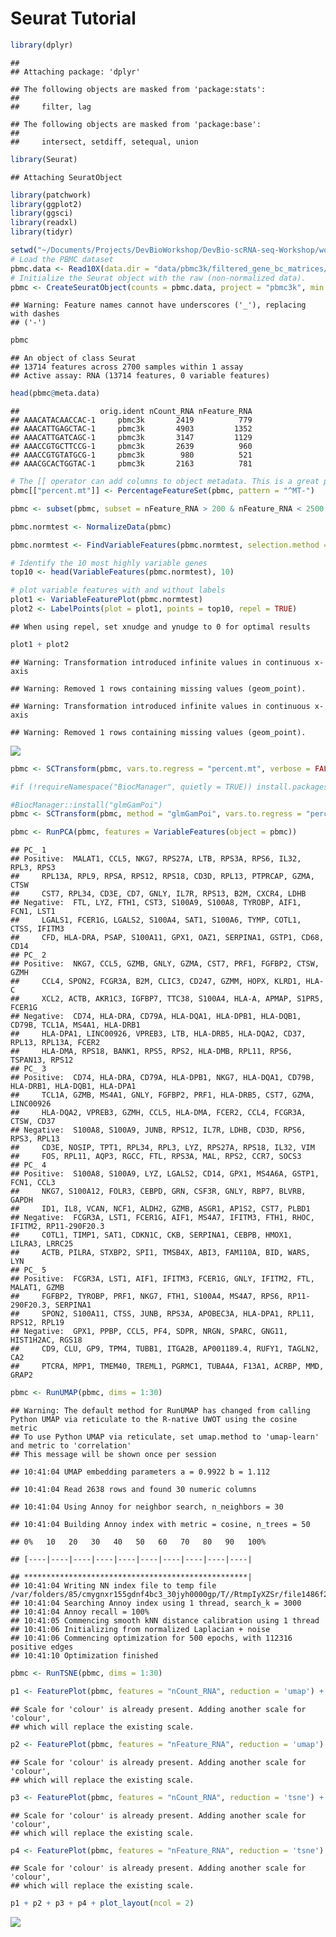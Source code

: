 Seurat Tutorial
================

``` r
library(dplyr)
```

    ## 
    ## Attaching package: 'dplyr'

    ## The following objects are masked from 'package:stats':
    ## 
    ##     filter, lag

    ## The following objects are masked from 'package:base':
    ## 
    ##     intersect, setdiff, setequal, union

``` r
library(Seurat)
```

    ## Attaching SeuratObject

``` r
library(patchwork)
library(ggplot2)
library(ggsci)
library(readxl)
library(tidyr)
```

``` r
setwd("~/Documents/Projects/DevBioWorkshop/DevBio-scRNA-seq-Workshop/workspace/seurat")
# Load the PBMC dataset
pbmc.data <- Read10X(data.dir = "data/pbmc3k/filtered_gene_bc_matrices/hg19/")
# Initialize the Seurat object with the raw (non-normalized data).
pbmc <- CreateSeuratObject(counts = pbmc.data, project = "pbmc3k", min.cells = 3, min.features = 200)
```

    ## Warning: Feature names cannot have underscores ('_'), replacing with dashes
    ## ('-')

``` r
pbmc
```

    ## An object of class Seurat 
    ## 13714 features across 2700 samples within 1 assay 
    ## Active assay: RNA (13714 features, 0 variable features)

``` r
head(pbmc@meta.data)
```

    ##                  orig.ident nCount_RNA nFeature_RNA
    ## AAACATACAACCAC-1     pbmc3k       2419          779
    ## AAACATTGAGCTAC-1     pbmc3k       4903         1352
    ## AAACATTGATCAGC-1     pbmc3k       3147         1129
    ## AAACCGTGCTTCCG-1     pbmc3k       2639          960
    ## AAACCGTGTATGCG-1     pbmc3k        980          521
    ## AAACGCACTGGTAC-1     pbmc3k       2163          781

``` r
# The [[ operator can add columns to object metadata. This is a great place to stash QC stats
pbmc[["percent.mt"]] <- PercentageFeatureSet(pbmc, pattern = "^MT-")
```

``` r
pbmc <- subset(pbmc, subset = nFeature_RNA > 200 & nFeature_RNA < 2500 & percent.mt < 5)
```

``` r
pbmc.normtest <- NormalizeData(pbmc)
```

``` r
pbmc.normtest <- FindVariableFeatures(pbmc.normtest, selection.method = "vst", nfeatures = 2000)

# Identify the 10 most highly variable genes
top10 <- head(VariableFeatures(pbmc.normtest), 10)

# plot variable features with and without labels
plot1 <- VariableFeaturePlot(pbmc.normtest)
plot2 <- LabelPoints(plot = plot1, points = top10, repel = TRUE)
```

    ## When using repel, set xnudge and ynudge to 0 for optimal results

``` r
plot1 + plot2
```

    ## Warning: Transformation introduced infinite values in continuous x-axis

    ## Warning: Removed 1 rows containing missing values (geom_point).

    ## Warning: Transformation introduced infinite values in continuous x-axis

    ## Warning: Removed 1 rows containing missing values (geom_point).

![](SeuratTutorialTest_files/figure-gfm/unnamed-chunk-8-1.png)<!-- -->

``` r
pbmc <- SCTransform(pbmc, vars.to.regress = "percent.mt", verbose = FALSE)
```

``` r
#if (!requireNamespace("BiocManager", quietly = TRUE)) install.packages("BiocManager")

#BiocManager::install("glmGamPoi")
pbmc <- SCTransform(pbmc, method = "glmGamPoi", vars.to.regress = "percent.mt", verbose = FALSE)
```

``` r
pbmc <- RunPCA(pbmc, features = VariableFeatures(object = pbmc))
```

    ## PC_ 1 
    ## Positive:  MALAT1, CCL5, NKG7, RPS27A, LTB, RPS3A, RPS6, IL32, RPL3, RPS3 
    ##     RPL13A, RPL9, RPSA, RPS12, RPS18, CD3D, RPL13, PTPRCAP, GZMA, CTSW 
    ##     CST7, RPL34, CD3E, CD7, GNLY, IL7R, RPS13, B2M, CXCR4, LDHB 
    ## Negative:  FTL, LYZ, FTH1, CST3, S100A9, S100A8, TYROBP, AIF1, FCN1, LST1 
    ##     LGALS1, FCER1G, LGALS2, S100A4, SAT1, S100A6, TYMP, COTL1, CTSS, IFITM3 
    ##     CFD, HLA-DRA, PSAP, S100A11, GPX1, OAZ1, SERPINA1, GSTP1, CD68, CD14 
    ## PC_ 2 
    ## Positive:  NKG7, CCL5, GZMB, GNLY, GZMA, CST7, PRF1, FGFBP2, CTSW, GZMH 
    ##     CCL4, SPON2, FCGR3A, B2M, CLIC3, CD247, GZMM, HOPX, KLRD1, HLA-C 
    ##     XCL2, ACTB, AKR1C3, IGFBP7, TTC38, S100A4, HLA-A, APMAP, S1PR5, FCER1G 
    ## Negative:  CD74, HLA-DRA, CD79A, HLA-DQA1, HLA-DPB1, HLA-DQB1, CD79B, TCL1A, MS4A1, HLA-DRB1 
    ##     HLA-DPA1, LINC00926, VPREB3, LTB, HLA-DRB5, HLA-DQA2, CD37, RPL13, RPL13A, FCER2 
    ##     HLA-DMA, RPS18, BANK1, RPS5, RPS2, HLA-DMB, RPL11, RPS6, TSPAN13, RPS12 
    ## PC_ 3 
    ## Positive:  CD74, HLA-DRA, CD79A, HLA-DPB1, NKG7, HLA-DQA1, CD79B, HLA-DRB1, HLA-DQB1, HLA-DPA1 
    ##     TCL1A, GZMB, MS4A1, GNLY, FGFBP2, PRF1, HLA-DRB5, CST7, GZMA, LINC00926 
    ##     HLA-DQA2, VPREB3, GZMH, CCL5, HLA-DMA, FCER2, CCL4, FCGR3A, CTSW, CD37 
    ## Negative:  S100A8, S100A9, JUNB, RPS12, IL7R, LDHB, CD3D, RPS6, RPS3, RPL13 
    ##     CD3E, NOSIP, TPT1, RPL34, RPL3, LYZ, RPS27A, RPS18, IL32, VIM 
    ##     FOS, RPL11, AQP3, RGCC, FTL, RPS3A, MAL, RPS2, CCR7, SOCS3 
    ## PC_ 4 
    ## Positive:  S100A8, S100A9, LYZ, LGALS2, CD14, GPX1, MS4A6A, GSTP1, FCN1, CCL3 
    ##     NKG7, S100A12, FOLR3, CEBPD, GRN, CSF3R, GNLY, RBP7, BLVRB, GAPDH 
    ##     ID1, IL8, VCAN, NCF1, ALDH2, GZMB, ASGR1, AP1S2, CST7, PLBD1 
    ## Negative:  FCGR3A, LST1, FCER1G, AIF1, MS4A7, IFITM3, FTH1, RHOC, IFITM2, RP11-290F20.3 
    ##     COTL1, TIMP1, SAT1, CDKN1C, CKB, SERPINA1, CEBPB, HMOX1, LILRA3, LRRC25 
    ##     ACTB, PILRA, STXBP2, SPI1, TMSB4X, ABI3, FAM110A, BID, WARS, LYN 
    ## PC_ 5 
    ## Positive:  FCGR3A, LST1, AIF1, IFITM3, FCER1G, GNLY, IFITM2, FTL, MALAT1, GZMB 
    ##     FGFBP2, TYROBP, PRF1, NKG7, FTH1, S100A4, MS4A7, RPS6, RP11-290F20.3, SERPINA1 
    ##     SPON2, S100A11, CTSS, JUNB, RPS3A, APOBEC3A, HLA-DPA1, RPL11, RPS12, RPL19 
    ## Negative:  GPX1, PPBP, CCL5, PF4, SDPR, NRGN, SPARC, GNG11, HIST1H2AC, RGS18 
    ##     CD9, CLU, GP9, TPM4, TUBB1, ITGA2B, AP001189.4, RUFY1, TAGLN2, CA2 
    ##     PTCRA, MPP1, TMEM40, TREML1, PGRMC1, TUBA4A, F13A1, ACRBP, MMD, GRAP2

``` r
pbmc <- RunUMAP(pbmc, dims = 1:30)
```

    ## Warning: The default method for RunUMAP has changed from calling Python UMAP via reticulate to the R-native UWOT using the cosine metric
    ## To use Python UMAP via reticulate, set umap.method to 'umap-learn' and metric to 'correlation'
    ## This message will be shown once per session

    ## 10:41:04 UMAP embedding parameters a = 0.9922 b = 1.112

    ## 10:41:04 Read 2638 rows and found 30 numeric columns

    ## 10:41:04 Using Annoy for neighbor search, n_neighbors = 30

    ## 10:41:04 Building Annoy index with metric = cosine, n_trees = 50

    ## 0%   10   20   30   40   50   60   70   80   90   100%

    ## [----|----|----|----|----|----|----|----|----|----|

    ## **************************************************|
    ## 10:41:04 Writing NN index file to temp file /var/folders/85/cmygnxr155gdnf4bc3_30jyh0000gp/T//RtmpIyXZSr/file1486f29fed65
    ## 10:41:04 Searching Annoy index using 1 thread, search_k = 3000
    ## 10:41:04 Annoy recall = 100%
    ## 10:41:05 Commencing smooth kNN distance calibration using 1 thread
    ## 10:41:06 Initializing from normalized Laplacian + noise
    ## 10:41:06 Commencing optimization for 500 epochs, with 112316 positive edges
    ## 10:41:10 Optimization finished

``` r
pbmc <- RunTSNE(pbmc, dims = 1:30)
```

``` r
p1 <- FeaturePlot(pbmc, features = "nCount_RNA", reduction = 'umap') + scale_color_viridis_c()
```

    ## Scale for 'colour' is already present. Adding another scale for 'colour',
    ## which will replace the existing scale.

``` r
p2 <- FeaturePlot(pbmc, features = "nFeature_RNA", reduction = 'umap') + scale_color_viridis_c()
```

    ## Scale for 'colour' is already present. Adding another scale for 'colour',
    ## which will replace the existing scale.

``` r
p3 <- FeaturePlot(pbmc, features = "nCount_RNA", reduction = 'tsne') + scale_color_viridis_c()
```

    ## Scale for 'colour' is already present. Adding another scale for 'colour',
    ## which will replace the existing scale.

``` r
p4 <- FeaturePlot(pbmc, features = "nFeature_RNA", reduction = 'tsne') + scale_color_viridis_c()
```

    ## Scale for 'colour' is already present. Adding another scale for 'colour',
    ## which will replace the existing scale.

``` r
p1 + p2 + p3 + p4 + plot_layout(ncol = 2)
```

![](SeuratTutorialTest_files/figure-gfm/unnamed-chunk-12-1.png)<!-- -->
